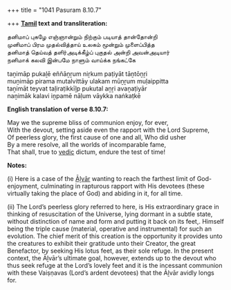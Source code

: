 +++
title = "1041 Pasuram 8.10.7"

+++
**[Tamil](/definition/tamil#history "show Tamil definitions") text and transliteration:**

தனிமாப் புகழே எஞ்ஞான்றும் நிற்கும் படியாத் தான்தோன்றி  
முனிமாப் பிரம முதல்வித்தாய் உலகம் மூன்றும் முளைப்பித்த  
தனிமாத் தெய்வத் தளிர்அடிக்கீழ்ப் புகுதல் அன்றி அவன்அடியார்  
நனிமாக் கலவி இன்பமே நாளும் வாய்க்க நங்கட்கே

taṉimāp pukaḻē eññāṉṟum niṟkum paṭiyāt tāṉtōṉṟi  
muṉimāp pirama mutalvittāy ulakam mūṉṟum muḷaippitta  
taṉimāt teyvat taḷiraṭikkīḻp pukutal aṉṟi avaṉaṭiyār  
naṉimāk kalavi iṉpamē nāḷum vāykka naṅkaṭkē

**English translation of verse 8.10.7:**

May we the supreme bliss of communion enjoy, for ever,  
With the devout, setting aside even the rapport with the Lord Supreme,  
Of peerless glory, the first cause of one and all, Who did usher  
By a mere resolve, all the worlds of incomparable fame,  
That shall, true to [vedic](/definition/veda#vaishnavism "show vedic definitions") dictum, endure the test of time!

**Notes:**

\(i\) Here is a case of the [Āḻvār](/definition/aḻvar#vaishnavism "show Āḻvār definitions") wanting to reach the farthest limit of God-enjoyment, culminating in rapturous rapport with His devotees (these virtually taking the place of God) and abiding in it, for all time.

\(ii\) The Lord’s peerless glory referred to here, is His extraordinary grace in thinking of resuscitation of the Universe, lying dormant in a subtle state, without distinction of name and form and putting it back on its feet,. Himself being the triple cause (material, operative and instrumental) for such an evolution. The chief merit of this creation is the opportunity it provides unto the creatures to exhibit their gratitude unto their Creator, the great Benefactor, by seeking His lotus feet, as their sole refuge. In the present context, the Āḻvār’s ultimate goal, however, extends up to the devout who thus seek refuge at the Lord’s lovely feet and it is the incessant communion with these Vaiṣṇavas (Lord’s ardent devotees) that the Āḻvār avidly longs for.


